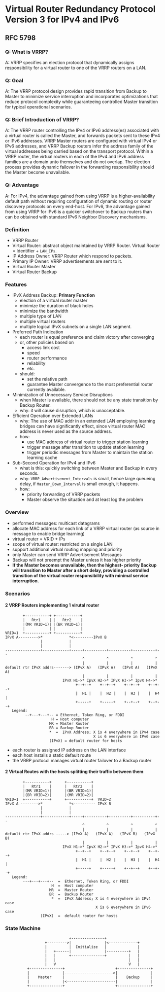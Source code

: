 # Virtual Router Redundancy Protocol Version 3 for IPv4 and IPv6

## RFC 5798

### Q: What is VRRP?

A: VRRP specifies an election protocol that dynamically assigns
responsibility for a virtual router to one of the VRRP routers on a
LAN.

### Q: Goal

A: The VRRP protocol design provides rapid transition from Backup to
Master to minimize service interruption and incorporates
optimizations that reduce protocol complexity while guaranteeing
controlled Master transition for typical operational scenarios.

### Q: Brief Introduction of VRRP?

A: The VRRP router controlling the IPv4 or IPv6 address(es) associated with
a virtual router is called the Master, and forwards packets sent to
these IPv4 or IPv6 addresses. VRRP Master routers are configured with
virtual IPv4 or IPv6 addresses, and VRRP Backup routers infer the
address family of the virtual addresses being carried based on the
transport protocol. Within a VRRP router, the virtual routers in
each of the IPv4 and IPv6 address families are a domain unto
themselves and do not overlap.  The election process provides dynamic
failover in the forwarding responsibility should the Master become
unavailable.

### Q: Advantage

A: For IPv4, the advantage gained from using VRRP is a
higher-availability default path without requiring configuration of
dynamic routing or router discovery protocols on every end-host.  For
IPv6, the advantage gained from using VRRP for IPv6 is a quicker
switchover to Backup routers than can be obtained with standard IPv6
Neighbor Discovery mechanisms.

### Definition

- VRRP Router
- Virtual Router: abstract object maintained by VRRP Router. Virtual Router = Identifier + `LAN_IPs`.
- IP Address Owner: VRRP Router which respond to packets.
- Primary IP Owner: VRRP advertisements are sent to it.
- Virtual Router Master
- Virtual Router Backup

### Features

- IPvX Address Backup: **Primary Function**
    - election of a virtual router master
    - minimize the duration of black holes
    - minimize the bandwidth
    - multiple type of LAN
    - multiple virtual routers
    - multiple logical IPvX subnets on a single LAN segment.
- Preferred Path Indication
    - each router is equal preference and claim victory after converging
    - or, other policies based on
        - access link cost
        - speed
        - router performance
        - reliability
        - etc.
    - should:
        - set the relative path
        - guarantee Master convergence to the most preferential router currently available.
- Minimization of Unnecessary Service Disruptions
    - when Master is available, there should not be any state transition by Backup Router.
    - why: it will cause disruption, which is unacceptable.
- Efficient Operation over Extended LANs
    - why: The use of MAC addr in an extended LAN employing learning bridges can have significantly effect, since virtual router MAC address is never used as the source address.
    - how:
        - use MAC address of virtual router to trigger station learning
        - trigger message after transition to update station learning
        - trigger periodic messages from Master to maintain the station learning cache
- Sub-Second Operation for IPv4 and IPv6
    - what is this: quickly switching between Master and Backup in every seconds.
    - why: `VRRP_Advertisement_Intervals` is small, hence large queueing delay, if `Master_Down_Interval` is small enough, it happens.
    - how:
        - priority forwarding of VRRP packets
        - Master observe the situation and at least log the problem

### Overview

- performed messages: multicast datagrams
- allocate MAC address for each link of a VRRP virtual router (as source in message to enable bridge learning)
- virtual router = VRID + IPs
- scope of virtual router: restricted on a single LAN
- support additional virtual routing mapping and priority
- only Master can send VRRP Advertisement Messages
- Backup will not preempt the Master unless it has higher priority
- **If the Master becomes unavailable, then the highest- priority Backup will transition to Master after a short delay, providing a controlled transition of the virtual router responsibility with minimal service interruption.**

### Scenarios

#### 2 VRRP Routers implementing 1 virutal router

```
        +-----------+ +-----------+
        |   Rtr1    | |   Rtr2    |
        |(MR VRID=1)| |(BR VRID=1)|
        |           | |           |
VRID=1  +-----------+ +-----------+
IPvX A--------->*            *<---------IPvX B
                |            |
                |            |
----------------+------------+-----+----------+----------+----------+--
                                   ^          ^          ^          ^
                                   |          |          |          |
default rtr IPvX addrs-------> (IPvX A)   (IPvX A)   (IPvX A)   (IPvX A)
                                   |          |          |          |
                          IPvX H1->* IpvX H2->* IPvX H3->* IpvX H4->*
                                +--+--+    +--+--+    +--+--+    +--+--+
                                |  H1 |    |  H2 |    |  H3 |    |  H4 |
                                +-----+    +-----+    +--+--+    +--+--+
   Legend:
         --+---+---+-- = Ethernet, Token Ring, or FDDI
                     H = Host computer
                    MR = Master Router
                    BR = Backup Router
                    *  =  IPvX Address; X is 4 everywhere in IPv4 case
                                        X is 6 everywhere in IPv6 case
                    (IPvX) = default router for hosts
```

- each router is assigned IP address on the LAN interface
- each host installs a static default route
- the VRRP protocol manages virtual router failover to a Backup router

#### 2 Virtual Routes with the hosts splitting their traffic between them

```
        +-----------+      +-----------+
        |   Rtr1    |      |   Rtr2    |
        |(MR VRID=1)|      |(BR VRID=1)|
        |(BR VRID=2)|      |(MR VRID=2)|
VRID=1  +-----------+      +-----------+  VRID=2
IPvX A -------->*            *<---------- IPvX B
                |            |
                |            |
----------------+------------+-----+----------+----------+----------+--
                                   ^          ^          ^          ^
                                   |          |          |          |
default rtr IPvX addrs -----> (IPvX A)   (IPvX A)   (IPvX B)   (IPvX B)
                                   |          |          |          |
                          IPvX H1->* IpvX H2->* IPvX H3->* IpvX H4->*
                                +--+--+    +--+--+    +--+--+    +--+--+
                                |  H1 |    |  H2 |    |  H3 |    |  H4 |
                                +-----+    +-----+    +--+--+    +--+--+
   Legend:
        ---+---+---+--  =  Ethernet, Token Ring, or FDDI
                     H  =  Host computer
                    MR  =  Master Router
                    BR  =  Backup Router
                     *  =  IPvX Address; X is 4 everywhere in IPv4 case
                                         X is 6 everywhere in IPv6 case
                (IPvX)  =  default router for hosts
```

### State Machine

```
                             +---------------+
                  +--------->|               |<-------------+
                  |          |  Initialize   |              |
                  |   +------|               |----------+   |
                  |   |      +---------------+          |   |
                  |   |                                 |   |
                  |   V                                 V   |
          +---------------+                       +---------------+
          |               |---------------------->|               |
          |    Master     |                       |    Backup     |
          |               |<----------------------|               |
          +---------------+                       +---------------+

```
